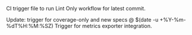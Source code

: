 CI trigger file to run Lint Only workflow for latest commit.

Update: trigger for coverage-only and new specs @ $(date -u +%Y-%m-%dT%H:%M:%SZ)
Trigger for metrics exporter integration.
